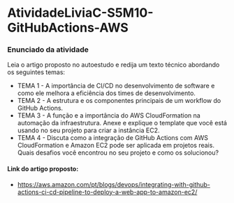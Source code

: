 # AtividadeLiviaC-S5M10-GitHubActions-AWS

### Enunciado da atividade

Leia o artigo proposto no autoestudo e redija um texto técnico abordando os seguintes temas:
</br>
- TEMA 1 - A importância de CI/CD no desenvolvimento de software e como ele melhora a eficiência dos times de desenvolvimento.
- TEMA 2 - A estrutura e os componentes principais de um workflow do GitHub Actions.
- TEMA 3 - A função e a importância do AWS CloudFormation na automação da infraestrutura. Anexe e explique o template que você está usando no seu projeto para criar a instância EC2.
- TEMA 4 - Discuta como a integração de GitHub Actions com AWS CloudFormation e Amazon EC2 pode ser aplicada em projetos reais. Quais desafios você encontrou no seu projeto e como os solucionou?

#### Link do artigo proposto:
- https://aws.amazon.com/pt/blogs/devops/integrating-with-github-actions-ci-cd-pipeline-to-deploy-a-web-app-to-amazon-ec2/